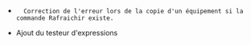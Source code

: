 -		Correction de l'erreur lors de la copie d'un équipement si la commande Rafraichir existe.
-   Ajout du testeur d'expressions
